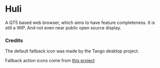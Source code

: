 # Huli
A QT5 based web browser, 
which aims to have feature completeness.
It is still a WIP. And not even near public open source
display.

### Credits
The default fallback icon was made by the Tango desktop project.

Fallback action icons come from [this project](https://materialdesignicons.com/)
